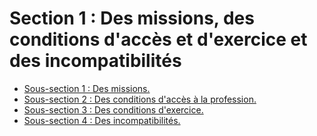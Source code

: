 # Section 1 : Des missions, des conditions d'accès et d'exercice et des incompatibilités

- [Sous-section 1 : Des missions.](sous-section-1)
- [Sous-section 2 : Des conditions d'accès à la profession.](sous-section-2)
- [Sous-section 3 : Des conditions d'exercice.](sous-section-3)
- [Sous-section 4 : Des incompatibilités.](sous-section-4)
